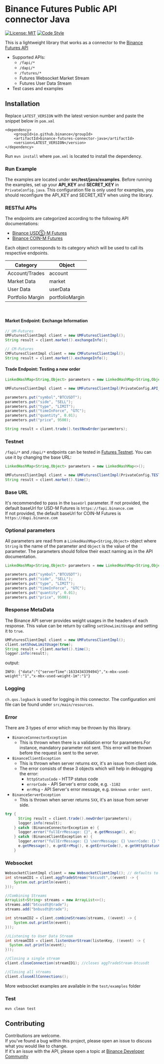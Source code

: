 # Binance Futures Public API connector Java
[![License: MIT](https://img.shields.io/badge/License-MIT-yellow.svg)](https://opensource.org/licenses/MIT)
[![Code Style](https://img.shields.io/badge/code%20style-checkstyle-yellow)](https://checkstyle.org/checks.html)

This is a lightweight library that works as a connector to the [Binance Futures API](https://binance-docs.github.io/apidocs/futures/en/)

- Supported APIs:
  - `/fapi/*`
  - `/dapi/*`
  - `/futures/*`
  - Futures Websocket Market Stream
  - Futures User Data Stream
- Test cases and examples

## Installation
Replace `LATEST_VERSION` with the latest version number and paste the snippet below in `pom.xml`
```
<dependency>
    <groupId>io.github.binance</groupId>
    <artifactId>binance-futures-connector-java</artifactId>
    <version>LATEST_VERSION</version>
</dependency>
```
Run `mvn install` where `pom.xml` is located to install the dependency.

### Run Example
The examples are located under **src/test/java/examples**. Before running the examples,
set up your **API_KEY** and **SECRET_KEY** in `PrivateConfig.java`. This configuration file is only used for examples,
you should reconfigure the API_KEY and SECRET_KEY when using the library.

### RESTful APIs

The endpoints are categorized according to the following API documentations:
- [Binance USDⓈ-M Futures](https://binance-docs.github.io/apidocs/futures/en/#change-log)
- [Binance COIN-M Futures](https://binance-docs.github.io/apidocs/delivery/en/#change-log)

Each object corresponds to its category which will be used to call its respective endpoints.


| Category        |     Object       |
| --------------- | ---------------- |
| Account/Trades  | account          |
| Market Data     | market           |
| User Data       | userData         |
| Portfolio Margin| portfolioMargin  |

<br>

#### Market Endpoint: Exchange Information
```java
// UM-Futures
UMFuturesClientImpl client = new UMFuturesClientImpl();
String result = client.market().exchangeInfo();

// CM-Futures
CMFuturesClientImpl client = new CMFuturesClientImpl();
String result = client.market().exchangeInfo();
```

#### Trade Endpoint: Testing a new order
```java
LinkedHashMap<String,Object> parameters = new LinkedHashMap<String,Object>();

UMFuturesClientImpl client = new UMFuturesClientImpl(PrivateConfig.API_KEY, PrivateConfig.SECRET_KEY);

parameters.put("symbol","BTCUSDT");
parameters.put("side", "SELL");
parameters.put("type", "LIMIT");
parameters.put("timeInForce", "GTC");
parameters.put("quantity", 0.01);
parameters.put("price", 9500);

String result = client.trade().testNewOrder(parameters);
```

### Testnet

`/fapi/*` and `/dapi/*` endpoints can be tested in [Futures Testnet](https://testnet.binancefuture.com). You can use it by changing the base URL:

```java
LinkedHashMap<String,Object> parameters = new LinkedHashMap<>();

UMFuturesClientImpl client = new UMFuturesClientImpl(PrivateConfig.TESTNET_API_KEY, PrivateConfig.TESTNET_SECRET_KEY);
String result = client.market().time();
```

### Base URL
It's recommended to pass in the `baseUrl` parameter.
If not provided, the default baseUrl for USD-M Futures is `https://fapi.binance.com`<br/>
If not provided, the default baseUrl for COIN-M Futures is `https://dapi.binance.com`<br/>

### Optional parameters

All parameters are read from a `LinkedHashMap<String,Object>` object where `String` is the name of the parameter and `Object` is the value of the parameter. The parameters should follow their exact naming as in the API documentation.<br>
```java
LinkedHashMap<String,Object> parameters = new LinkedHashMap<String,Object>();

parameters.put("symbol","BTCUSDT");
parameters.put("side", "SELL");
parameters.put("type", "LIMIT");
parameters.put("timeInForce", "GTC");
parameters.put("quantity", 0.01);
parameters.put("price", 9500);
```

### Response MetaData

The Binance API server provides weight usages in the headers of each response. This value can be return by
calling `setShowLimitUsage` and setting it to `true`.
```java
UMFuturesClientImpl client = new UMFuturesClientImpl();
client.setShowLimitUsage(true);
String result = client.market().time();
logger.info(result);
```
output:
```
INFO: {"data":"{"serverTime":1633434339494}","x-mbx-used-weight":"1","x-mbx-used-weight-1m":"1"}
```
### Logging

`ch.qos.logback` is used for logging in this connector. The configuration xml file can be found under
`src/main/resources`.

### Error

There are 3 types of error which may be thrown by this library.

- `BinanceConnectorException`
  - This is thrown when there is a validation error for parameters.For instance, mandatory parameter not sent. This error will be thrown before the request is sent to the server.
- `BinanceClientException`
  - This is thrown when server returns `4XX`, it's an issue from client side.
  - The error consists of these 3 objects which will help in debugging the error:
    - `httpStatusCode` - HTTP status code
    - `errorCode` - API Server's error code, e.g. `-1102`
    - `errMsg` - API Server's error message, e.g. `Unknown order sent.`
- `BinanceServerException`
  - This is thrown when server returns `5XX`, it's an issue from server side.
```java
try {
      String result = client.trade().newOrder(parameters);
      logger.info(result);
    } catch (BinanceConnectorException e) {
      logger.error("fullErrMessage: {}", e.getMessage(), e);
    } catch (BinanceClientException e) {
      logger.error("fullErrMessage: {} \nerrMessage: {} \nerrCode: {} \nHTTPStatusCode: {}",
      e.getMessage(), e.getErrMsg(), e.getErrorCode(), e.getHttpStatusCode(), e);
    }
```

### Websocket

```java
WebsocketClientImpl client = new WebsocketClientImpl(); // defaults to production environment unless stated
int streamID1 = client.aggTradeStream("btcusdt",((event) -> {
    System.out.println(event);
}));

//Combining Streams
ArrayList<String> streams = new ArrayList<>();
streams.add("btcusdt@trade");
streams.add("bnbusdt@trade");

int streamID2 = client.combineStreams(streams, ((event) -> {
    System.out.println(event);
}));

//Listening to User Data Stream
int streamID3 = client.listenUserStream(listenKey, ((event) -> {
  System.out.println(event);
}));

//Closing a single stream
client.closeConnection(streamID1); //closes aggTradeStream-btcusdt

//Closing all streams
client.closeAllConnections();
```
More websocket examples are available in the `test/examples` folder


### Test
`mvn clean test`

## Contributing

Contributions are welcome.<br/>
If you've found a bug within this project, please open an issue to discuss what you would like to change.<br/>
If it's an issue with the API, please open a topic at [Binance Developer Community](https://dev.binance.vision)